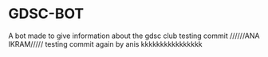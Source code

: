 # GDSC-BOT
A bot made to give information about the gdsc club 
testing commit
//////ANA IKRAM/////
testing commit again by anis
kkkkkkkkkkkkkkkk